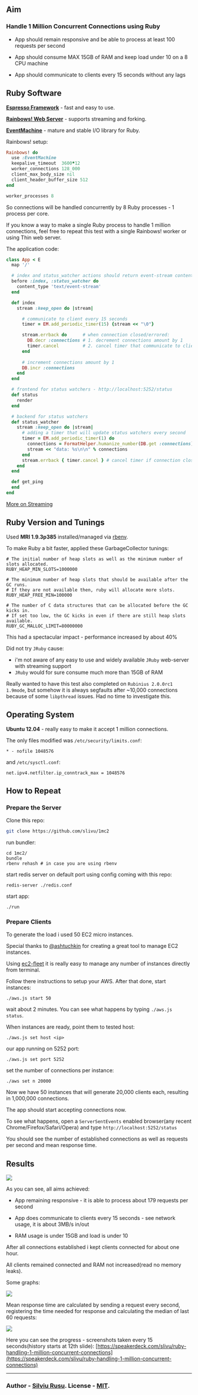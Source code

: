 
## Aim

### Handle 1 Million Concurrent Connections using Ruby

  - App should remain responsive and be able to process at least 100 requests per second
  
  - App should consume MAX 15GB of RAM and keep load under 10 on a 8 CPU machine
  
  - App should communicate to clients every 15 seconds without any lags

## Ruby Software

**[Espresso Framework](https://github.com/espresso/espresso)** - fast and easy to use.

**[Rainbows! Web Server](http://rainbows.rubyforge.org/)** - supports streaming and forking.

**[EventMachine](https://github.com/eventmachine/eventmachine)** - mature and stable I/O library for Ruby.


Rainbows! setup:

```ruby
Rainbows! do
  use :EventMachine
  keepalive_timeout  3600*12
  worker_connections 128_000
  client_max_body_size nil
  client_header_buffer_size 512
end

worker_processes 8
```

So connections will be handled concurrently by 8 Ruby processes - 1 process per core.

If you know a way to make a single Ruby process to handle 1 million connections, feel free to repeat this test with a single Rainbows! worker or using Thin web server.


The application code:

```ruby
class App < E
  map '/'

  # index and status_watcher actions should return event-stream content type
  before :index, :status_watcher do
    content_type 'text/event-stream'
  end

  def index
    stream :keep_open do |stream|

      # communicate to client every 15 seconds
      timer = EM.add_periodic_timer(15) {stream << "\0"}

      stream.errback do      # when connection closed/errored:
        DB.decr :connections # 1. decrement connections amount by 1
        timer.cancel         # 2. cancel timer that communicate to client
      end
      
      # increment connections amount by 1
      DB.incr :connections
    end
  end

  # frontend for status watchers - http://localhost:5252/status
  def status
    render
  end

  # backend for status watchers
  def status_watcher
    stream :keep_open do |stream|
      # adding a timer that will update status watchers every second
      timer = EM.add_periodic_timer(1) do
        connections = FormatHelper.humanize_number(DB.get :connections)
        stream << "data: %s\n\n" % connections
      end
      stream.errback { timer.cancel } # cancel timer if connection closed/errored
    end
  end

  def get_ping
  end
end
```

[More on Streaming](http://espresso.github.com/Streaming.html)


## Ruby Version and Tunings

Used **MRI 1.9.3p385** installed/managed via [rbenv](https://github.com/sstephenson/rbenv).

To make Ruby a bit faster, applied these GarbageCollector tunings:

```
# The initial number of heap slots as well as the minimum number of slots allocated.
RUBY_HEAP_MIN_SLOTS=1000000

# The minimum number of heap slots that should be available after the GC runs.
# If they are not available then, ruby will allocate more slots.
RUBY_HEAP_FREE_MIN=100000

# The number of C data structures that can be allocated before the GC kicks in.
# If set too low, the GC kicks in even if there are still heap slots available.
RUBY_GC_MALLOC_LIMIT=80000000
```

This had a spectacular impact - performance increased by about 40%

Did not try `JRuby` cause:
  - i'm not aware of any easy to use and widely available `JRuby` web-server with streaming support
  - `JRuby` would for sure consume much more than 15GB of RAM

Really wanted to have this test also completed on `Rubinius 2.0.0rc1 1.9mode`, but somehow it is always segfaults after ~10,000 connections because of some `libpthread` issues. Had no time to investigate this.



## Operating System

**Ubuntu 12.04** - really easy to make it accept 1 million connections.

The only files modified was `/etc/security/limits.conf`:

```
* - nofile 1048576
```

and `/etc/sysctl.conf`:

```
net.ipv4.netfilter.ip_conntrack_max = 1048576
```

## How to Repeat

### Prepare the Server

Clone this repo:

```bash
git clone https://github.com/slivu/1mc2
```

run bundler:

```
cd 1mc2/
bundle
rbenv rehash # in case you are using rbenv
```

start redis server on default port using config coming with this repo:

```
redis-server ./redis.conf
```

start app:

```
./run
```


### Prepare Clients

To generate the load i used 50 EC2 micro instances.

Special thanks to [@ashtuchkin](https://github.com/ashtuchkin) for creating a great tool to manage EC2 instances.

Using [ec2-fleet](https://github.com/ashtuchkin/ec2-fleet) it is really easy to manage any number of instances directly from terminal.

Follow there instructions to setup your AWS. After that done, start instances:

```
./aws.js start 50
```

wait about 2 minutes.
You can see what happens by typing `./aws.js status`.

When instances are ready, point them to tested host:

```
./aws.js set host <ip>
```

our app running on 5252 port:

```
./aws.js set port 5252
```

set the number of connections per instance:

```
./aws set n 20000
```

Now we have 50 instances that will generate 20,000 clients each, resulting in 1,000,000 connections.

The app should start accepting connections now.

To see what happens, open a `ServerSentEvents` enabled browser(any recent Chrome/Firefox/Safari/Opera) and type `http://localhost:5252/status`

You should see the number of established connections as well as requests per second and mean response time.

## Results

<img src="https://raw.github.com/slivu/1mc2/master/results/11-25-52.png">

As you can see, all aims achieved:

  - App remaining responsive - it is able to process about 179 requests per second
  
  - App does communicate to clients every 15 seconds - see network usage, it is about 3MB/s in/out

  - RAM usage is under 15GB and load is under 10


After all connections established i kept clients connected for about one hour.

All clients remained connected and RAM not increased(read no memory leaks).

Some graphs:

<img src="https://raw.github.com/slivu/1mc2/master/results/memory-and-load.png">

Mean response time are calculated by sending a request every second, registering the time needed for response and calculating the median of last 60 requests:

<img src="https://raw.github.com/slivu/1mc2/master/results/response-time.png">

Here you can see the progress - screenshots taken every 15 seconds(history starts at 12th slide): [https://speakerdeck.com/slivu/ruby-handling-1-million-concurrent-connections](https://speakerdeck.com/slivu/ruby-handling-1-million-concurrent-connections)

<hr>

### Author - [Silviu Rusu](https://github.com/slivu).  License - [MIT](https://github.com/espresso/espresso/blob/master/LICENSE).







